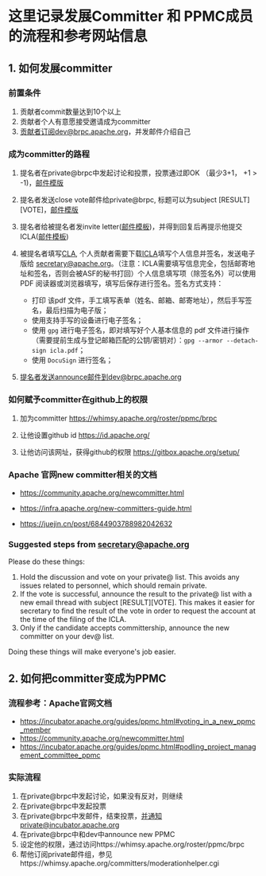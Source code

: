 # 这里记录发展Committer 和 PPMC成员的流程和参考网站信息

## 1. 如何发展committer

### 前置条件
1. 贡献者commit数量达到10个以上
2. 贡献者个人有意愿接受邀请成为committer
3. 贡献者订阅dev@brpc.apache.org，并发邮件介绍自己

### 成为committer的路程
1. 提名者在private@brpc中发起讨论和投票，投票通过即OK （最少3+1， +1 > -1)，[邮件模版](https://community.apache.org/newcommitter.html#committer-vote-template)
2. 提名者发送close vote邮件给private@brpc, 标题可以为subject [RESULT][VOTE]，[邮件模版](https://community.apache.org/newcommitter.html#close-vote)
3. 提名者给被提名者发invite letter([邮件模板](https://community.apache.org/newcommitter.html#committer-invite-template))，并得到回复后再提示他提交ICLA([邮件模板](https://community.apache.org/newcommitter.html#committer-accept-template))
4. 被提名者填写[CLA](https://www.apache.org/licenses/contributor-agreements.html), 个人贡献者需要下载[ICLA](https://www.apache.org/licenses/icla.pdf)填写个人信息并签名，发送电子版给 secretary@apache.org。（注意：ICLA需要填写信息完全，包括邮寄地址和签名，否则会被ASF的秘书打回）个人信息填写项（除签名外）可以使用 PDF 阅读器或浏览器填写，填写后保存进行签名。签名方式支持：
   - 打印 该pdf 文件，手工填写表单（姓名、邮箱、邮寄地址），然后手写签名，最后扫描为电子版；
   - 使用支持手写的设备进行电子签名；
   - 使用 `gpg` 进行电子签名，即对填写好个人基本信息的 pdf 文件进行操作（需要提前生成与登记邮箱匹配的公钥/密钥对）：`gpg --armor --detach-sign icla.pdf`；
   - 使用 `DocuSign` 进行签名；

5. 提名者发送announce邮件到dev@brpc.apache.org 


### 如何赋予committer在github上的权限

1. 加为committer
https://whimsy.apache.org/roster/ppmc/brpc

2. 让他设置github id
https://id.apache.org/

3. 让他访问该网址，获得github的权限
https://gitbox.apache.org/setup/


###  Apache 官网new committer相关的文档

* https://community.apache.org/newcommitter.html

* https://infra.apache.org/new-committers-guide.html

* https://juejin.cn/post/6844903788982042632

### Suggested steps from secretary@apache.org
Please do these things:

1. Hold the discussion and vote on your private@ list. This avoids any issues related to personnel, which should remain private.
2. If the vote is successful, announce the result to the private@ list with a new email thread with subject [RESULT][VOTE]. This makes it easier for secretary to find the result of the vote in order to request the account at the time of the filing of the ICLA.
3. Only if the candidate accepts committership, announce the new committer on your dev@ list.

Doing these things will make everyone's job easier.



## 2. 如何把committer变成为PPMC

### 流程参考：Apache官网文档
* https://incubator.apache.org/guides/ppmc.html#voting_in_a_new_ppmc_member
* https://community.apache.org/newcommitter.html
* https://incubator.apache.org/guides/ppmc.html#podling_project_management_committee_ppmc

### 实际流程
1. 在private@brpc中发起讨论，如果没有反对，则继续
2. 在private@brpc中发起投票
3. 在private@brpc中发邮件，结束投票，并通知private@incubator.apache.org
4. 在private@brpc中和dev中announce new PPMC
5. 设定他的权限，通过访问https://whimsy.apache.org/roster/ppmc/brpc
6. 帮他订阅private邮件组，参见https://whimsy.apache.org/committers/moderationhelper.cgi

